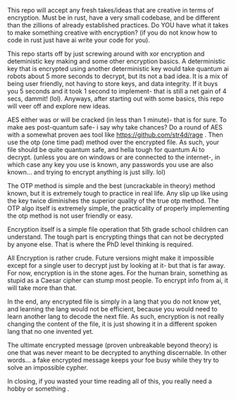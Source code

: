 


This repo will accept any fresh takes/ideas that are creative in terms of encryption. Must be in rust, have a very small codebase, and be different than the zillions of already established practices. Do YOU have what it takes to make something creative with encryption? (if you do not know how to code in rust just have ai write your code for you). 

This repo starts off by just screwing around with xor encryption and deteministic key making and some other encryption basics. A deterministic key that is encrypted using another deterministic key would take quantum ai robots about 5 more seconds to decrypt, but its not a bad idea. It is a mix of being user friendly, not having to store keys, and data integrity. If it buys you 5 seconds and it took 1 second to implement- that is still a net gain of 4 secs, dammit! (lol).  Anyways, after starting out with some basics, this repo will veer off and explore new ideas. 


AES either was or will be cracked (in less than 1 minute)- that is for sure. To make aes post-quantum safe- i say why take chances? Do a round of AES with a somewhat proven aes tool like https://github.com/str4d/rage . Then use the otp (one time pad) method over the encrypted file. As such, your file should be quite quantum safe, and hella tough for quantum Ai to decrypt. (unless you are on windows or are connected to the internet-, in which case any key you use is known, any passwords you use are also known... and trying to encrypt anything is just silly. lol)

The OTP method is simple and the best (uncrackable in theory) method known, but it is extremely tough to practice in real life. Any slip up like using the key twice diminishes the superior quality of the true otp method. The OTP algo itself is extremely simple, the practicality of properly implementing the otp method is not user friendly or easy. 

Encryption itself is a simple file operation that 5th grade school children can understand. The tough part is encrypting things that can not be decrypted by anyone else. That is where the PhD level thinking is required.


All Encryption is rather crude. Future versions might make it impossible except for a single user to decrypt just by looking at it- but that is far away. For now, encryption is in the stone ages. For the human brain, something as stupid as a Caesar cipher can stump most people. To encrypt info from ai, it will take more than that.

In the end, any encrypted file is simply in a lang that you do not know yet, and learning the lang would not be efficient, because you would need to learn another lang to decode the next file. As such, encryption is not really changing the content of the file, it is just showing it in a different spoken lang that no one invented yet.

The ultimate encrypted message (proven unbreakable beyond theory) is one that was never meant to be decrypted to anything discernable. In other words... a fake encrypted message keeps your foe busy while they try to solve an impossible cypher.

In closing, if you wasted your time reading all of this, you really need a hobby or something .
